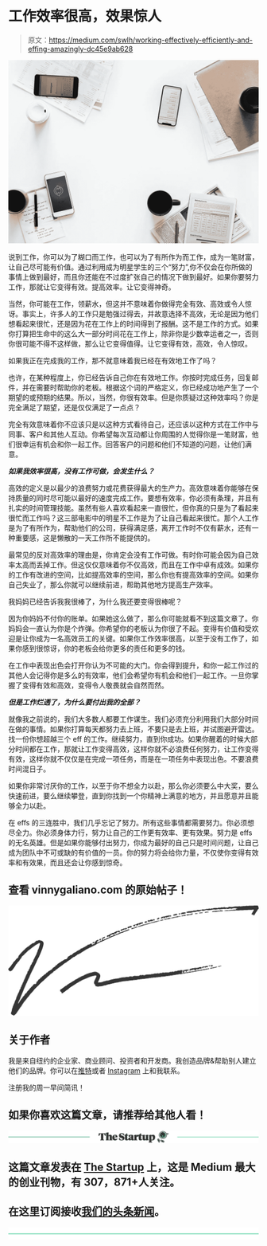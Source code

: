 # 工作效率很高，效果惊人

> 原文：<https://medium.com/swlh/working-effectively-efficiently-and-effing-amazingly-dc45e9ab628>

![](img/6c4f2eb0280c2cb3b6b04483a388c08a.png)

说到工作，你可以为了糊口而工作，也可以为了有所作为而工作，成为一笔财富，让自己尽可能有价值。通过利用成为明星学生的三个“努力”,你不仅会在你所做的事情上做到最好，而且你还能在不过度扩张自己的情况下做到最好。如果你要努力工作，那就让它变得有效。提高效率。让它变得神奇。

当然，你可能在工作，领薪水，但这并不意味着你做得完全有效、高效或令人惊讶。事实上，许多人的工作只是勉强过得去，并故意选择不高效，无论是因为他们想看起来很忙，还是因为花在工作上的时间得到了报酬。这不是工作的方式。如果你打算把生命中的这么大一部分时间花在工作上，除非你是少数幸运者之一，否则你很可能不得不这样做，那么让它变得值得。让它变得有效，高效，令人惊叹。

如果我正在完成我的工作，那不就意味着我已经在有效地工作了吗？

也许，在某种程度上，你已经告诉自己你在有效地工作。你按时完成任务，回复邮件，并在需要时帮助你的老板。根据这个词的严格定义，你已经成功地产生了一个期望的或预期的结果。所以，当然，你很有效率。但是你质疑过这种效率吗？你是完全满足了期望，还是仅仅满足了一点点？

完全有效意味着你不应该只是以这种方式看待自己，还应该以这种方式在工作中与同事、客户和其他人互动。你希望每次互动都让你周围的人觉得你是一笔财富，他们很幸运有机会和你一起工作。回答客户的问题和他们不知道的问题，让他们满意。

***如果我效率很高，没有工作可做，会发生什么？***

高效的定义是以最少的浪费努力或花费获得最大的生产力。高效意味着你能够在保持质量的同时尽可能以最好的速度完成工作。要想有效率，你必须有条理，并且有扎实的时间管理技能。虽然有些人喜欢看起来一直很忙，但你真的只是为了看起来很忙而工作吗？这三部电影中的明星不工作是为了让自己看起来很忙。那个人工作是为了有所作为，帮助他们的公司，获得满足感，离开工作时不仅有薪水，还有一种重要感，这是懒散的一天工作所不能提供的。

最常见的反对高效率的理由是，你肯定会没有工作可做。有时你可能会因为自己效率太高而丢掉工作。但这仅仅意味着你不仅高效，而且在工作中卓有成效。如果你的工作有改进的空间，比如提高效率的空间，那么你也有提高效率的空间。如果你自己失业了，那么你就可以继续前进，帮助其他地方提高生产效率。

我妈妈已经告诉我我很棒了，为什么我还要变得很棒呢？

因为你妈妈不付你的账单。如果她这么做了，那么你可能就看不到这篇文章了。你妈妈会一直认为你是个炸弹。你希望你的老板认为你很了不起。变得有价值和受欢迎是让你成为一名高效员工的关键。如果你工作效率很高，以至于没有工作了，如果你感到很惊讶，你的老板会给你更多的责任和更多的钱。

在工作中表现出色会打开你认为不可能的大门。你会得到提升，和你一起工作过的其他人会记得你是多么的有效率，他们会希望你有机会和他们一起工作。一旦你掌握了变得有效和高效，变得令人敬畏就会自然而然。

***但是工作烂透了，为什么要付出我的全部？***

就像我之前说的，我们大多数人都要工作谋生。我们必须充分利用我们大部分时间在做的事情。如果你打算每天都努力去上班，不要只是去上班，并试图避开雷达。找一份你想超越三个 eff 的工作。继续努力，直到你成功。如果你醒着的时候大部分时间都在工作，那就让工作变得高效，这样你就不必浪费任何努力，让工作变得有效，这样你就不仅仅是在完成一项任务，而是在一项任务中表现出色。不要浪费时间混日子。

如果你非常讨厌你的工作，以至于你不想全力以赴，那么你必须要么中大奖，要么快速前进，要么继续攀登，直到你找到一个你精神上满意的地方，并且愿意并且能够全力以赴。

在 effs 的三连胜中，我们几乎忘记了努力。所有这些事情都需要努力。你必须想尽全力。你必须身体力行，努力让自己的工作更有效率、更有效果。努力是 effs 的无名英雄。但是如果你能够付出努力，你成为最好的自己只是时间问题，让自己成为团队中不可或缺的有价值的一员。你的努力将会给你力量，不仅使你变得有效率和有效果，而且还会让你感到惊奇。

## 查看 vinnygaliano.com 的原始帖子！

![](img/385caab865cb5b0f5a9baf8cea00782e.png)

## 关于作者

我是来自纽约的企业家、商业顾问、投资者和开发商。我创造品牌&帮助别人建立他们的品牌。你可以在[推特](http://twitter.com/vinnygaliano)或者 [Instagram](http://instagram.com/vinnygaliano) 上和我联系。

注册我的周一早间简讯！

## 如果你喜欢这篇文章，请推荐给其他人看！

[![](img/308a8d84fb9b2fab43d66c117fcc4bb4.png)](https://medium.com/swlh)

## 这篇文章发表在 [The Startup](https://medium.com/swlh) 上，这是 Medium 最大的创业刊物，有 307，871+人关注。

## 在这里订阅接收[我们的头条新闻](http://growthsupply.com/the-startup-newsletter/)。

[![](img/b0164736ea17a63403e660de5dedf91a.png)](https://medium.com/swlh)